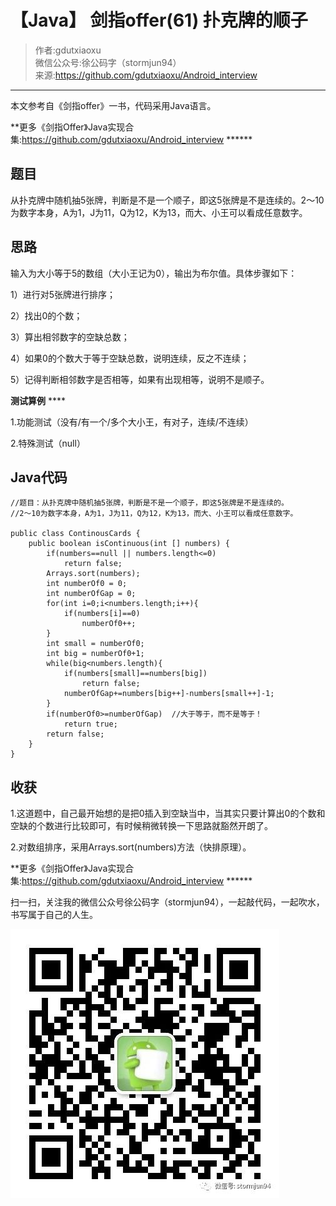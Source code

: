 # 【Java】 剑指offer(61) 扑克牌的顺子  
  
> 作者:gdutxiaoxu<br/> 微信公众号:徐公码字（stormjun94）<br/>来源:https://github.com/gdutxiaoxu/Android_interview

****

本文参考自《剑指offer》一书，代码采用Java语言。

**更多《剑指Offer》Java实现合集:https://github.com/gdutxiaoxu/Android_interview ******

## 题目

从扑克牌中随机抽5张牌，判断是不是一个顺子，即这5张牌是不是连续的。2～10为数字本身，A为1，J为11，Q为12，K为13，而大、小王可以看成任意数字。

## 思路

输入为大小等于5的数组（大小王记为0），输出为布尔值。具体步骤如下：

1）进行对5张牌进行排序；

2）找出0的个数；

3）算出相邻数字的空缺总数；

4）如果0的个数大于等于空缺总数，说明连续，反之不连续；

5）记得判断相邻数字是否相等，如果有出现相等，说明不是顺子。

**测试算例** ****

1.功能测试（没有/有一个/多个大小王，有对子，连续/不连续）

2.特殊测试（null）

## **Java代码**

    
    
    //题目：从扑克牌中随机抽5张牌，判断是不是一个顺子，即这5张牌是不是连续的。
    //2～10为数字本身，A为1，J为11，Q为12，K为13，而大、小王可以看成任意数字。
    
    public class ContinousCards {
        public boolean isContinuous(int [] numbers) {
            if(numbers==null || numbers.length<=0)
                return false;
            Arrays.sort(numbers);
            int numberOf0 = 0;
            int numberOfGap = 0;
            for(int i=0;i<numbers.length;i++){
                if(numbers[i]==0)
                    numberOf0++;
            }
            int small = numberOf0;
            int big = numberOf0+1;
            while(big<numbers.length){
                if(numbers[small]==numbers[big])
                    return false;
                numberOfGap+=numbers[big++]-numbers[small++]-1;
            }
            if(numberOf0>=numberOfGap)  //大于等于，而不是等于！
                return true;
            return false;
        }
    }
    

## **收获**

1.这道题中，自己最开始想的是把0插入到空缺当中，当其实只要计算出0的个数和空缺的个数进行比较即可，有时候稍微转换一下思路就豁然开朗了。

2.对数组排序，采用Arrays.sort(numbers)方法（快排原理）。

**更多《剑指Offer》Java实现合集:https://github.com/gdutxiaoxu/Android_interview ******

扫一扫，关注我的微信公众号徐公码字（stormjun94），一起敲代码，一起吹水，书写属于自己的人生。

![](https://raw.githubusercontent.com/gdutxiaoxu/blog_pic/master/offer/20200722234908.png)